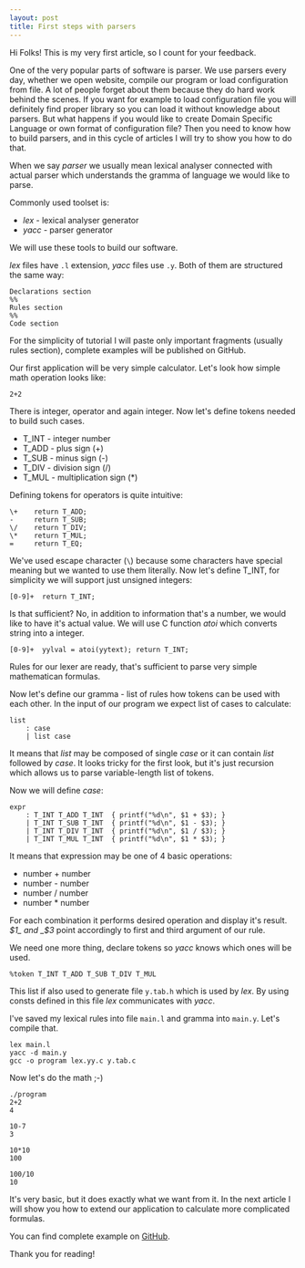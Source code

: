 ```yaml
---
layout: post
title: First steps with parsers
---
```


Hi Folks!
This is my very first article, so I count for your feedback.

One of the very popular parts of software is parser.
We use parsers every day, whether we open website, compile our program or load configuration from file.
A lot of people forget about them because they do hard work behind the scenes.
If you want for example to load configuration file you will definitely find proper library so you can
load it without knowledge about parsers. But what happens if you would like to create
Domain Specific Language or own format of configuration file? Then you need to know how to build
parsers, and in this cycle of articles I will try to show you how to do that.

When we say _parser_ we usually mean lexical analyser connected with actual parser which understands
the gramma of language we would like to parse.

Commonly used toolset is:

* _lex_ - lexical analyser generator
* _yacc_ - parser generator

We will use these tools to build our software.

_lex_ files have `.l` extension, _yacc_ files use `.y`.
Both of them are structured the same way:

```
Declarations section
%%
Rules section
%%
Code section
```

For the simplicity of tutorial I will paste only
important fragments (usually rules section), complete examples will be published on GitHub.

Our first application will be very simple calculator.
Let's look how simple math operation looks like:

```
2+2
```

There is integer, operator and again integer.
Now let's define tokens needed to build such cases.

* T_INT - integer number
* T_ADD - plus sign (+)
* T_SUB - minus sign (-)
* T_DIV - division sign (/)
* T_MUL - multiplication sign (*)

Defining tokens for operators is quite intuitive:

```
\+    return T_ADD;
-     return T_SUB;
\/    return T_DIV;
\*    return T_MUL;
=     return T_EQ;
```

We've used escape character (`\`) because some characters have special meaning but we wanted to use
them literally. Now let's define T_INT, for simplicity we will support just unsigned integers:

```
[0-9]+  return T_INT;
```

Is that sufficient? No, in addition to information that's a number, we would like to have it's actual value.
We will use C function _atoi_ which converts string into a integer.

```
[0-9]+  yylval = atoi(yytext); return T_INT;
```

Rules for our lexer are ready, that's sufficient to parse very simple mathematican formulas.

Now let's define our gramma - list of rules how tokens can be used with each other.
In the input of our program we expect list of cases to calculate:

```
list
    : case
    | list case
```

It means that _list_ may be composed of single _case_ or it can contain _list_ followed by _case_.
It looks tricky for the first look, but it's just recursion which allows us to parse
variable-length list of tokens.

Now we will define _case_:

```
expr
    : T_INT T_ADD T_INT  { printf("%d\n", $1 + $3); }
    | T_INT T_SUB T_INT  { printf("%d\n", $1 - $3); }
    | T_INT T_DIV T_INT  { printf("%d\n", $1 / $3); }
    | T_INT T_MUL T_INT  { printf("%d\n", $1 * $3); }
```

It means that expression may be one of 4 basic operations:

* number + number
* number - number
* number / number
* number * number

For each combination it performs desired operation and display it's result.
_$1_ and _$3_ point accordingly to first and third argument of our rule.

We need one more thing, declare tokens so _yacc_ knows which ones will be used.

```
%token T_INT T_ADD T_SUB T_DIV T_MUL
```

This list if also used to generate file `y.tab.h` which is used by _lex_.
By using consts defined in this file _lex_ communicates with _yacc_.

I've saved my lexical rules into file `main.l` and gramma into `main.y`.
Let's compile that.

```
lex main.l
yacc -d main.y
gcc -o program lex.yy.c y.tab.c
```

Now let's do the math ;-)

```
./program
2+2
4

10-7
3

10*10
100

100/10
10
```

It's very basic, but it does exactly what we want from it.
In the next article I will show you how to extend our application to calculate more complicated formulas.

You can find complete example on [GitHub](https://github.com/krzysztof-magosa/blog-examples/tree/master/parsers/calc1).

Thank you for reading!
